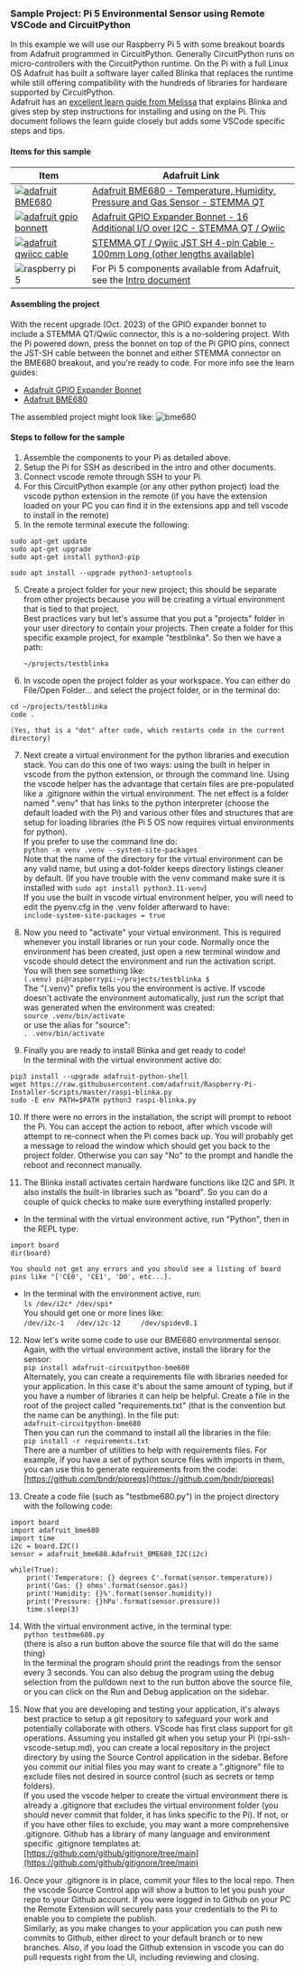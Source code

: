 ### Sample Project: Pi 5 Environmental Sensor using Remote VSCode and CircuitPython

In this example we will use our Raspberry Pi 5 with some breakout boards from Adafruit programmed in CircuitPython.  Generally CircuitPython runs on micro-controllers with the CircuitPython runtime.  On the Pi with a full Linux OS Adafruit has built a software layer called Blinka that replaces the runtime while still offering compatibility with the hundreds of libraries for hardware supported by CircuitPython.  
Adafruit has an [excellent learn guide from Melissa](https://learn.adafruit.com/circuitpython-on-raspberrypi-linux) that explains Blinka and gives step by step instructions for installing and using on the Pi.  This document follows the learn guide closely but adds some VSCode specific steps and tips.

#### Items for this sample

| Item | Adafruit Link |
| ---- | ------------- |
|[<img src="https://cdn-shop.adafruit.com/310x233/3660-08.jpg" alt="adafruit BME680" />](https://www.adafruit.com/product/3660)|[Adafruit BME680 - Temperature, Humidity, Pressure and Gas Sensor - STEMMA QT](https://www.adafruit.com/product/3660)|
|[<img src="https://cdn-shop.adafruit.com/310x233/4132-07.jpg" alt="adafruit gpio bonnett" />](https://www.adafruit.com/product/4132)|[Adafruit GPIO Expander Bonnet - 16 Additional I/O over I2C - STEMMA QT / Qwiic](https://www.adafruit.com/product/4132)|
|[<img src="https://cdn-shop.adafruit.com/310x233/4210-00.jpg" alt="adafruit qwiicc cable" />](https://www.adafruit.com/product/4210)|[STEMMA QT / Qwiic JST SH 4-pin Cable - 100mm Long (other lengths available)](https://www.adafruit.com/product/4210)|
|![raspberry pi 5](https://cdn-shop.adafruit.com/310x233/5812-01.jpg)|For Pi 5 components available from Adafruit, see the [Intro document](rpi-vscode-intro.md)|

#### Assembling the project

With the recent upgrade (Oct. 2023) of the GPIO expander bonnet to include a STEMMA QT/Qwiic connector, this is a no-soldering project.  With the Pi powered down, press the bonnet on top of the Pi GPIO pins, connect the JST-SH cable between the bonnet and either STEMMA connector on the BME680 breakout, and you're ready to code.  For more info see the learn guides:
* [Adafruit GPIO Expander Bonnet](https://learn.adafruit.com/gpio-expander-bonnet/overview)
* [Adafruit BME680](https://learn.adafruit.com/adafruit-bme680-humidity-temperature-barometic-pressure-voc-gas)

The assembled project might look like:
![bme680](bme680.jpg)

#### Steps to follow for the sample

1. Assemble the components to your Pi as detailed above.
1. Setup the Pi for SSH as described in the intro and other documents.
2. Connect vscode remote through SSH to your Pi.
3. For this CircuitPython example (or any other python project) load the vscode python extension in the remote (if you have the extension loaded on your PC you can find it in the extensions app and tell vscode to install in the remote)
4. In the remote terminal execute the following:
```
sudo apt-get update
sudo apt-get upgrade
sudo apt-get install python3-pip

sudo apt install --upgrade python3-setuptools
```

5. Create a project folder for your new project; this should be separate from other projects because you will be creating a virtual environment that is tied to that project.  
Best practices vary but let's assume that you put a "projects" folder in your user directory
to contain your projects.  Then create a folder for this specific example project, 
for example "testblinka".  So then we have a path:  

    `~/projects/testblinka`

6. In vscode open the project folder as your workspace.  You can either do File/Open Folder... and select the project folder, or in the terminal do:  
```
cd ~/projects/testblinka
code .
```  
    (Yes, that is a "dot" after code, which restarts code in the current directory)

7. Next create a virtual environment for the python libraries and execution stack. 
You can do this one of two ways: using the built in helper in vscode from the python extension, or through the command line.  Using the vscode helper has the advantage that certain files are pre-populated like a .gitignore within the virtual environment.  The net effect is a folder named ".venv" that has links to the python interpreter (choose the default loaded with the Pi) and various other files and structures that are setup for loading libraries (the Pi 5 OS now requires virtual environments for python).  
If you prefer to use the command line do:  
`python -m venv .venv --system-site-packages`  
Note that the name of the directory for the virtual environment can be any valid name, but using a dot-folder keeps directory listings cleaner by default. (If you have trouble with the venv command make sure it is installed with `sudo apt install python3.11-venv`)  
If you use the built in vscode virtual environment helper, you will need to edit the pyenv.cfg in the .venv folder afterward to have:  
`include-system-site-packages = true`

8. Now you need to "activate" your virtual environment.  This is required whenever you install libraries or run your code.  Normally once the environment has been created, just open a new terminal window and vscode should detect the environment and run the activation script.  
You will then see something like:  
`(.venv) pi@raspberrypi:~/projects/testblinka $`  
The "(.venv)" prefix tells you the environment is active.  If vscode doesn't activate the environment automatically, just run the script that was generated when the environment was created:  
`source .venv/bin/activate`  
or use the alias for "source":  
`. .venv/bin/activate`

9. Finally you are ready to install Blinka and get ready to code!  
In the terminal with the virtual environment active do:  
```
pip3 install --upgrade adafruit-python-shell
wget https://raw.githubusercontent.com/adafruit/Raspberry-Pi-Installer-Scripts/master/raspi-blinka.py
sudo -E env PATH=$PATH python3 raspi-blinka.py
```

10. If there were no errors in the installation, the script will prompt to reboot the Pi. You can accept the action to reboot, after which vscode will attempt to re-connect when the Pi comes back up.  You will probably get a message to reload the window which should get you back to the project folder.  Otherwise you can say "No" to the prompt and handle the reboot and reconnect manually.

11.  The Blinka install activates certain hardware functions like I2C and SPI.  It also installs the built-in libraries such as "board".  So you can do a couple of quick checks to make sure everything installed properly:  
* In the terminal with the virtual environment active, run "Python", then in the REPL type:  
```
import board
dir(board)
```   
    You should not get any errors and you should see a listing of board pins like "['CE0', 'CE1', 'D0', etc...].

* In the terminal with the environment active, run:  
`ls /dev/i2c* /dev/spi*`  
You should get one or more lines like:  
`/dev/i2c-1   /dev/i2c-12     /dev/spidev0.1`

12. Now let's write some code to use our BME680 environmental sensor.  Again, with the virtual environment active, install the library for the sensor:  
`pip install adafruit-circuitpython-bme680`  
Alternately, you can create a requirements file with libraries needed for your application.  In this case it's about the same amount of typing, but if you have a number of libraries it can help be helpful.  Create a file in the root of the project called "requirements.txt" (that is the convention but the name can be anything).  In the file put:  
`adafruit-circuitpython-bme680`  
Then you can run the command to install all the libraries in the file:  
`pip install -r requirements.txt`  
There are a number of utilities to help with requirements files. For example, if you have a set of 
python source files with imports in them, you can use this to generate requirements from the code:  
[https://github.com/bndr/pipreqs](https://github.com/bndr/pipreqs)

13. Create a code file (such as "testbme680.py") in the project directory with the following code:
```
import board
import adafruit_bme680
import time
i2c = board.I2C()
sensor = adafruit_bme680.Adafruit_BME680_I2C(i2c)

while(True):
    print('Temperature: {} degrees C'.format(sensor.temperature))
    print('Gas: {} ohms'.format(sensor.gas))
    print('Humidity: {}%'.format(sensor.humidity))
    print('Pressure: {}hPa'.format(sensor.pressure))
    time.sleep(3)
```

14. With the virtual environment active, in the terminal type:  
`python testbme680.py`  
(there is also a run button above the source file that will do the same thing)  
In the terminal the program should print the readings from the sensor every 3 seconds.  You can also debug the program using the debug selection from the pulldown next to the run button above the source file, or you can click on the Run and Debug application on the sidebar.

16.  Now that you are developing and testing your application, it's always best practice to setup a git repository to safeguard your work and potentially collaborate with others.  VScode has first class support for git operations. Assuming you installed git when you setup your Pi (rpi-ssh-vscode-setup.md), you can create a local repository in the project directory by using the Source Control application in the sidebar.  Before you commit our initial files you may want to create a ".gitignore" file to exclude files not desired in source control (such as secrets or temp folders).  
If you used the vscode helper to create the virtual environment there is already a .gitignore that excludes the virtual environment folder (you should never commit that folder, it has links specific to the Pi).  If not, or if you have other files to exclude, you may want a more comprehensive .gitignore.  Github has a library of many language and environment specific .gitignore templates at:  
[https://github.com/github/gitignore/tree/main](https://github.com/github/gitignore/tree/main)

17.  Once your .gitignore is in place, commit your files to the local repo.  Then the vscode Source Control app will show a button to let you push your repo to your Github account.  If you were logged in to Github on your PC the Remote Extension will securely pass your credentials to the Pi to enable you to complete the publish.  
Similarly, as you make changes to your application you can push new commits to Github, either direct to your default branch or to new branches.  Also, if you load the Github extension in vscode you can do pull requests right from the UI, including reviewing and closing.


